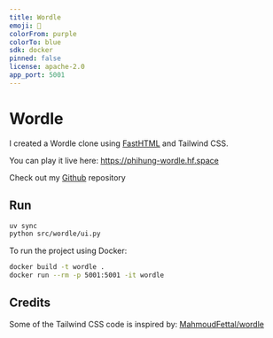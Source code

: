 ```yaml
---
title: Wordle
emoji: 🐢
colorFrom: purple
colorTo: blue
sdk: docker
pinned: false
license: apache-2.0
app_port: 5001
---
```


# Wordle

I created a Wordle clone using [FastHTML](https://fastht.ml/) and Tailwind CSS.

You can play it live here: https://phihung-wordle.hf.space

Check out my [Github](https://github.com/phihung/wordle) repository

## Run

```bash
uv sync
python src/wordle/ui.py
```

To run the project using Docker:

```bash
docker build -t wordle .
docker run --rm -p 5001:5001 -it wordle
```

## Credits

Some of the Tailwind CSS code is inspired by: [MahmoudFettal/wordle](https://github.com/MahmoudFettal/wordle)
